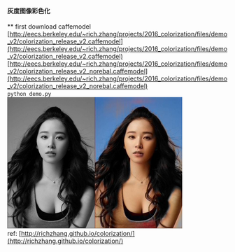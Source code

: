 #### 灰度图像彩色化
** first download caffemodel
[http://eecs.berkeley.edu/~rich.zhang/projects/2016_colorization/files/demo_v2/colorization_release_v2.caffemodel](http://eecs.berkeley.edu/~rich.zhang/projects/2016_colorization/files/demo_v2/colorization_release_v2.caffemodel)
</br>
[http://eecs.berkeley.edu/~rich.zhang/projects/2016_colorization/files/demo_v2/colorization_release_v2_norebal.caffemodel](http://eecs.berkeley.edu/~rich.zhang/projects/2016_colorization/files/demo_v2/colorization_release_v2_norebal.caffemodel)
</br>
`python demo.py`</br>
<img src="https://github.com/Roger8/colorize_grayimg/raw/master/1.jpg" width=200><img src="https://github.com/Roger8/colorize_grayimg/raw/master/x.jpg" width=200> <br>
ref: [http://richzhang.github.io/colorization/](http://richzhang.github.io/colorization/)
